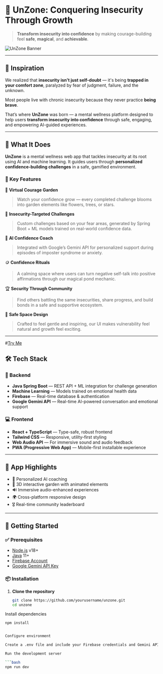# 🌱 UnZone: Conquering Insecurity Through Growth

> **Transform insecurity into confidence** by making courage-building feel **safe**, **magical**, and **achievable**.

![UnZone Banner](https://img.shields.io/badge/UnZone-Mental_Wellness_Platform-46A094?style=for-the-badge&logo=react)

---

## 🚀 Inspiration

We realized that **insecurity isn't just self-doubt** — it's being **trapped in your comfort zone**, paralyzed by fear of judgment, failure, and the unknown.

Most people live with chronic insecurity because they never practice **being brave**.

That’s where **UnZone** was born — a mental wellness platform designed to help users **transform insecurity into confidence** through safe, engaging, and empowering AI-guided experiences.

---

## 🤖 What It Does

**UnZone** is a mental wellness web app that tackles insecurity at its root using AI and machine learning. It guides users through **personalized confidence-building challenges** in a safe, gamified environment.

### 🔑 Key Features

🌿 **Virtual Courage Garden**  
> Watch your confidence grow — every completed challenge blooms into garden elements like flowers, trees, or stars.

🎯 **Insecurity-Targeted Challenges**  
> Custom challenges based on your fear areas, generated by Spring Boot + ML models trained on real-world confidence data.

🤖 **AI Confidence Coach**  
> Integrated with Google’s Gemini API for personalized support during episodes of imposter syndrome or anxiety.

🪙 **Confidence Rituals**  
> A calming space where users can turn negative self-talk into positive affirmations through our magical pond mechanic.

🏆 **Security Through Community**  
> Find others battling the same insecurities, share progress, and build bonds in a safe and supportive ecosystem.

📱 **Safe Space Design**  
> Crafted to feel gentle and inspiring, our UI makes vulnerability feel natural and growth feel exciting.

---



#[Try Me](https://unzone.replit.app/)





## 🛠 Tech Stack

### 🔧 Backend
- **Java Spring Boot** — REST API + ML integration for challenge generation  
- **Machine Learning** — Models trained on emotional health data  
- **Firebase** — Real-time database & authentication  
- **Google Gemini API** — Real-time AI-powered conversation and emotional support  

### 💻 Frontend
- **React + TypeScript** — Type-safe, robust frontend  
- **Tailwind CSS** — Responsive, utility-first styling  
- **Web Audio API** — For immersive sound and audio feedback  
- **PWA (Progressive Web App)** — Mobile-first installable experience  

---

## 🌟 App Highlights

- 🧠 Personalized AI coaching  
- 🌱 3D interactive garden with animated elements  
- 🔊 Immersive audio-enhanced experiences  
- 🌍 Cross-platform responsive design  
- 🎖 Real-time community leaderboard  

---

## 🧪 Getting Started

### ✅ Prerequisites

- [Node.js](https://nodejs.org/) v18+
- [Java](https://www.oracle.com/java/technologies/javase/jdk11-archive-downloads.html) 11+
- [Firebase Account](https://firebase.google.com/)
- [Google Gemini API Key](https://aistudio.google.com/app)


### 📦 Installation

1. **Clone the repository**
   ```bash
   git clone https://github.com/yourusername/unzone.git
   cd unzone
Install dependencies


   ```bash
   npm install


Configure environment

Create a .env file and include your Firebase credentials and Gemini API key.

Run the development server

  ```bash
  npm run dev
